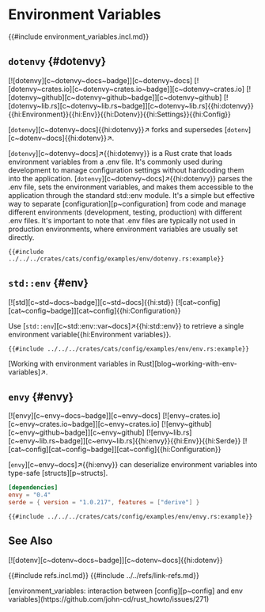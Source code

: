 # Environment Variables

{{#include environment_variables.incl.md}}

## `dotenvy` {#dotenvy}

[![dotenvy][c~dotenvy~docs~badge]][c~dotenvy~docs] [![dotenvy~crates.io][c~dotenvy~crates.io~badge]][c~dotenvy~crates.io] [![dotenvy~github][c~dotenvy~github~badge]][c~dotenvy~github] [![dotenvy~lib.rs][c~dotenvy~lib.rs~badge]][c~dotenvy~lib.rs]{{hi:dotenvy}}{{hi:Environment}}{{hi:Env}}{{hi:Dotenv}}{{hi:Settings}}{{hi:Config}}

[`dotenvy`][c~dotenvy~docs]{{hi:dotenvy}}↗ forks and supersedes [`dotenv`][c~dotenv~docs]{{hi:dotenv}}↗.

[`dotenvy`][c~dotenvy~docs]↗{{hi:dotenvy}} is a Rust crate that loads environment variables from a .env file. It's commonly used during development to manage configuration settings without hardcoding them into the application. [`dotenvy`][c~dotenvy~docs]↗{{hi:dotenvy}} parses the .env file, sets the environment variables, and makes them accessible to the application through the standard std::env module. It's a simple but effective way to separate [configuration][p~configuration] from code and manage different environments (development, testing, production) with different .env files. It's important to note that .env files are typically not used in production environments, where environment variables are usually set directly.

```rust,editable,noplayground
{{#include ../../../crates/cats/config/examples/env/dotenvy.rs:example}}
```

## `std::env` {#env}

[![std][c~std~docs~badge]][c~std~docs]{{hi:std}} [![cat~config][cat~config~badge]][cat~config]{{hi:Configuration}}

Use [`std::env`][c~std::env::var~docs]↗{{hi:std::env}} to retrieve a single environment variable{{hi:Environment variables}}.

```rust,editable
{{#include ../../../crates/cats/config/examples/env/env.rs:example}}
```

[Working with environment variables in Rust][blog~working-with-env-variables]↗.

## `envy` {#envy}

[![envy][c~envy~docs~badge]][c~envy~docs] [![envy~crates.io][c~envy~crates.io~badge]][c~envy~crates.io] [![envy~github][c~envy~github~badge]][c~envy~github] [![envy~lib.rs][c~envy~lib.rs~badge]][c~envy~lib.rs]{{hi:envy}}{{hi:Env}}{{hi:Serde}} [![cat~config][cat~config~badge]][cat~config]{{hi:Configuration}}

[`envy`][c~envy~docs]↗{{hi:envy}} can deserialize environment variables into type-safe [structs][p~structs].

```toml
[dependencies]
envy = "0.4"
serde = { version = "1.0.217", features = ["derive"] }
```

```rust,editable,noplayground
{{#include ../../../crates/cats/config/examples/env/envy.rs:example}}
```

## See Also

[![dotenv][c~dotenv~docs~badge]][c~dotenv~docs]{{hi:dotenv}}

{{#include refs.incl.md}}
{{#include ../../refs/link-refs.md}}

<div class="hidden">
[environment_variables: interaction between [config][p~config] and env variables](https://github.com/john-cd/rust_howto/issues/271)
</div>
